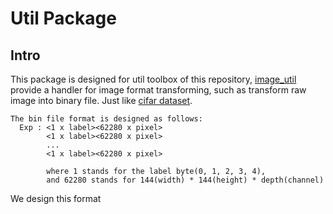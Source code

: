 # Util Package

## Intro
   This package is designed for util toolbox of this repository, [image_util](image_util.py) provide 
   a handler for image format transforming, such as transform raw image into binary file. Just like [cifar dataset](http://www.cs.toronto.edu/~kriz/cifar.html).
   
    The bin file format is designed as follows:
      Exp : <1 x label><62280 x pixel>
            <1 x label><62280 x pixel>
            ...
            <1 x label><62280 x pixel>
            
            where 1 stands for the label byte(0, 1, 2, 3, 4),
            and 62280 stands for 144(width) * 144(height) * depth(channel)
      
   We design this format